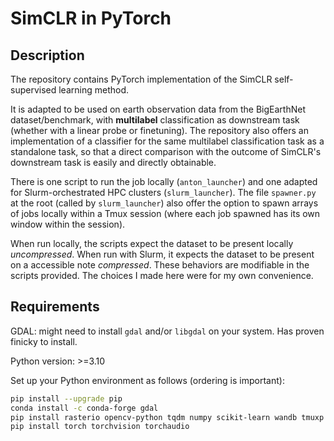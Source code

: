 # SimCLR in PyTorch

## Description

The repository contains PyTorch implementation of the SimCLR self-supervised learning method.

It is adapted to be used on earth observation data
from the BigEarthNet dataset/benchmark,
with __multilabel__ classification as downstream task
(whether with a linear probe or finetuning). 
The repository also offers an implementation of a classifier
for the same multilabel classification task as a standalone task,
so that a direct comparison with the outcome of SimCLR's downstream
task is easily and directly obtainable.


There is one script to run the job locally (`anton_launcher`)
and one adapted for Slurm-orchestrated HPC clusters (`slurm_launcher`).
The file `spawner.py` at the root (called by `slurm_launcher`)
also offer the option to spawn arrays of jobs locally within a Tmux session
(where each job spawned has its own window within the session).

When run locally, the scripts expect the dataset to be present locally _uncompressed_.
When run with Slurm, it expects the dataset to be present on a accessible note _compressed_.
These behaviors are modifiable in the scripts provided.
The choices I made here were for my own convenience.

## Requirements

GDAL: might need to install `gdal` and/or `libgdal` on your system.
Has proven finicky to install.

Python version: >=3.10

Set up your Python environment as follows (ordering is important):
```bash
pip install --upgrade pip
conda install -c conda-forge gdal
pip install rasterio opencv-python tqdm numpy scikit-learn wandb tmuxp tabulate pyright ruff-lsp
pip install torch torchvision torchaudio
```


